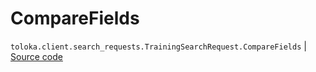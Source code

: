 # CompareFields
`toloka.client.search_requests.TrainingSearchRequest.CompareFields` | [Source code](https://github.com/Toloka/toloka-kit/blob/v1.2.3/src/client/search_requests.py#L295)

